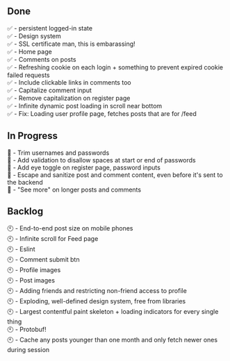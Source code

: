 ## Done

✅ - persistent logged-in state<br />
✅ - Design system<br />
✅ - SSL certificate man, this is embarassing!<br />
✅ - Home page<br />
✅ - Comments on posts<br />
✅ - Refreshing cookie on each login + something to prevent expired cookie failed requests<br />
✅ - Include clickable links in comments too<br />
✅ - Capitalize comment input<br />
✅ - Remove capitalization on register page<br />
✅ - Infinite dynamic post loading in scroll near bottom<br />
✅ - Fix: Loading user profile page, fetches posts that are for /feed


## In Progress

🔶 - Trim usernames and passwords<br />
🔶 - Add validation to disallow spaces at start or end of passwords<br />
🔶 - Add eye toggle on register page, password inputs<br />
🔶 - Escape and sanitize post and comment content, even before it's sent to the backend<br />
🔶 - "See more" on longer posts and comments<br />

## Backlog
🕙 - End-to-end post size on mobile phones<br />
🕙 - Infinite scroll for Feed page<br />
🕙 - Eslint<br />
🕙 - Comment submit btn<br />
🕙 - Profile images<br />
🕙 - Post images<br />
🕙 - Adding friends and restricting non-friend access to profile<br />
🕙 - Exploding, well-defined design system, free from libraries<br />
🕙 - Largest contentful paint skeleton + loading indicators for every single thing<br />
🕙 - Protobuf!<br />
🕙 - Cache any posts younger than one month and only fetch newer ones during session<br /><br />

